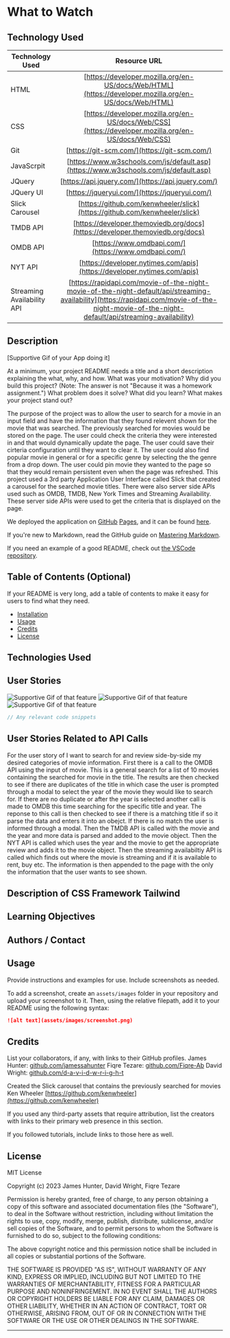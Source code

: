 # What to Watch

## Technology Used 

| Technology Used         | Resource URL           | 
| ------------- |:-------------:| 
| HTML    | [https://developer.mozilla.org/en-US/docs/Web/HTML](https://developer.mozilla.org/en-US/docs/Web/HTML) | 
| CSS     | [https://developer.mozilla.org/en-US/docs/Web/CSS](https://developer.mozilla.org/en-US/docs/Web/CSS)      |   
| Git | [https://git-scm.com/](https://git-scm.com/)     |    
| JavaScrpit | [https://www.w3schools.com/js/default.asp](https://www.w3schools.com/js/default.asp) |
| JQuery | [https://api.jquery.com/](https://api.jquery.com/) |
| JQuery UI | [https://jqueryui.com/](https://jqueryui.com/) |
| Slick Carousel | [https://github.com/kenwheeler/slick](https://github.com/kenwheeler/slick) |
| TMDB API | [https://developer.themoviedb.org/docs](https://developer.themoviedb.org/docs) |
| OMDB API | [https://www.omdbapi.com/](https://www.omdbapi.com/) |
| NYT API |  [https://developer.nytimes.com/apis](https://developer.nytimes.com/apis) |
| Streaming Availability API | [https://rapidapi.com/movie-of-the-night-movie-of-the-night-default/api/streaming-availability](https://rapidapi.com/movie-of-the-night-movie-of-the-night-default/api/streaming-availability) |

## Description 

[Supportive Gif of your App doing it]


At a minimum, your project README needs a title and a short description explaining the what, why, and how. What was your motivation? Why did you build this project? (Note: The answer is not "Because it was a homework assignment.") What problem does it solve? What did you learn? What makes your project stand out? 

The purpose of the project was to allow the user to search for a movie in an input field and have the information that they found relevent shown for the movie that was searched. The previously searched for movies would be stored on the page. The user could check the criteria they were interested in and that would dynamically update the page. The user could save their cirteria configuration until they want to clear it. The user could also find popular movie in general or for a specific genre by selecting the the genre from a drop down. The user could pin movie they wanted to the page so that they would remain persistent even when the page was refreshed. This project used a 3rd party Application User Interface called Slick that created a carousel for the searched movie titles. There were also server side APIs used such as OMDB, TMDB, New York Times and Streaming Availability. These server side APIs were used to get the criteria that is displayed on the page.


We deployed the application on [GitHub](https://github.com/) [Pages](https://pages.github.com/), and it can be found [here](https://jamessahunter.github.io/What-to-watch/).



If you're new to Markdown, read the GitHub guide on [Mastering Markdown](https://guides.github.com/features/mastering-markdown/).

If you need an example of a good README, check out [the VSCode repository](https://github.com/microsoft/vscode).


## Table of Contents (Optional)

If your README is very long, add a table of contents to make it easy for users to find what they need.

* [Installation](#installation)
* [Usage](#usage)
* [Credits](#credits)
* [License](#license)


## Technologies Used



## User Stories

![Supportive Gif of that feature](assets/images/screenshot.png)
![Supportive Gif of that feature](assets/images/screenshot.png)
![Supportive Gif of that feature](assets/images/screenshot.png)

```javascript
// Any relevant code snippets
```

## User Stories Related to API Calls
For the user story of I want to search for and review side-by-side my desired categories of movie information. First there is a call to the OMDB API using the input of movie. This is a general search for a list of 10 movies containing the searched for movie in the title. The results are then checked to see if there are duplicates of the title in which case the user is prompted through a modal to select the year of the movie they would like to search for. If there are no duplicate or after the year is selected another call is made to OMDB this time searching for the specific title and year. The reponse to this call is then checked to see if there is a matching title if so it parse the data and enters it into an obejct. If there is no match the user is informed through a modal. Then the TMDB API is called with the movie and the year and more data is parsed and added to the movie object. Then the NYT API is called which uses the year and the movie to get the appropriate review and adds it to the movie object. Then the streaming availabiltiy API is called which finds out where the movie is streaming and if it is available to rent, buy etc. The information is then appended to the page with the only the information that the user wants to see shown.


## Description of CSS Framework Tailwind



## Learning Objectives



## Authors / Contact





## Usage 






Provide instructions and examples for use. Include screenshots as needed. 

To add a screenshot, create an `assets/images` folder in your repository and upload your screenshot to it. Then, using the relative filepath, add it to your README using the following syntax:

```md
![alt text](assets/images/screenshot.png)
```


## Credits






List your collaborators, if any, with links to their GitHub profiles.
James Hunter: [github.com/jamessahunter](https://github.com/jamessahunter)
Fiqre Tezare: [github.com/Fiqre-Ab](https://github.com/Fiqre-Ab)
David Wright: [github.com/d-a-v-i-d-w-r-i-g-h-t](https://github.com/d-a-v-i-d-w-r-i-g-h-t)

Created the Slick carousel that contains the previously searched for movies
Ken Wheeler [https://github.com/kenwheeler](https://github.com/kenwheeler)


If you used any third-party assets that require attribution, list the creators with links to their primary web presence in this section.

If you followed tutorials, include links to those here as well.


## License

MIT License

Copyright (c) 2023 James Hunter, David Wright, Fiqre Tezare

Permission is hereby granted, free of charge, to any person obtaining a copy of this software and associated documentation files (the "Software"), to deal in the Software without restriction, including without limitation the rights to use, copy, modify, merge, publish, distribute, sublicense, and/or sell copies of the Software, and to permit persons to whom the Software is furnished to do so, subject to the following conditions:

The above copyright notice and this permission notice shall be included in all copies or substantial portions of the Software.

THE SOFTWARE IS PROVIDED "AS IS", WITHOUT WARRANTY OF ANY KIND, EXPRESS OR IMPLIED, INCLUDING BUT NOT LIMITED TO THE WARRANTIES OF MERCHANTABILITY, FITNESS FOR A PARTICULAR PURPOSE AND NONINFRINGEMENT. IN NO EVENT SHALL THE AUTHORS OR COPYRIGHT HOLDERS BE LIABLE FOR ANY CLAIM, DAMAGES OR OTHER LIABILITY, WHETHER IN AN ACTION OF CONTRACT, TORT OR OTHERWISE, ARISING FROM, OUT OF OR IN CONNECTION WITH THE SOFTWARE OR THE USE OR OTHER DEALINGS IN THE SOFTWARE.

---
